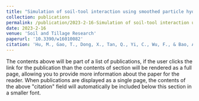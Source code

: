 ```yaml
---
title: "Simulation of soil-tool interaction using smoothed particle hydrodynamics (SPH)"
collection: publications
permalink: /publication/2023-2-16-Simulation of soil-tool interaction using smoothed particle hydrodynamics (SPH)
date: 2023-2-16
venue: 'Soil and Tillage Research'
paperurl: '10.3390/w16010082'
citation: 'Hu, M., Gao, T., Dong, X., Tan, Q., Yi, C., Wu, F., & Bao, A. (2023). Simulation of soil-tool interaction using smoothed particle hydrodynamics (SPH). Soil and Tillage Research, 229, 105671.'
---
```


The contents above will be part of a list of publications, if the user clicks the link for the publication than the contents of section will be rendered as a full page, allowing you to provide more information about the paper for the reader. When publications are displayed as a single page, the contents of the above "citation" field will automatically be included below this section in a smaller font.
